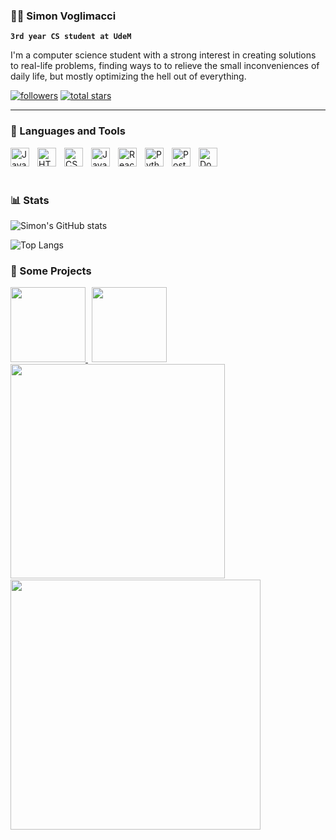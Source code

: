 ### 🧙🦆 Simon Voglimacci

**`3rd year CS student at UdeM`**

I'm a computer science student with a strong interest in creating solutions to real-life problems, finding ways to to relieve the small inconveniences of daily life, but mostly optimizing the hell out of everything.

  <p align="left">
    <a href="https://github.com/svoglimacci?tab=followers">
      <img alt="followers" title="Follow me on Github" src="https://custom-icon-badges.demolab.com/github/followers/svoglimacci?color=236ad3&labelColor=1155ba&style=for-the-badge&logo=person-add&label=Follow&logoColor=white"/></a>
    <a href="https://github.com/svoglimacci?tab=repositories&sort=stargazers">
      <img alt="total stars" title="Total stars on GitHub" src="https://custom-icon-badges.demolab.com/github/stars/svoglimacci?color=55960c&style=for-the-badge&labelColor=488207&logo=star"/></a>
  </p>

  ---

### 🧰 Languages and Tools
<img align="left" alt="Java" width="30px" style="padding-right:10px;" src="https://cdn.jsdelivr.net/gh/devicons/devicon/icons/java/java-original.svg" />
<img align="left" alt="HTML" width="30px" style="padding-right:10px;" src="https://cdn.jsdelivr.net/gh/devicons/devicon/icons/html5/html5-plain.svg" />
<img align="left" alt="CSS" width="30px" style="padding-right:10px;" src="https://cdn.jsdelivr.net/gh/devicons/devicon/icons/css3/css3-plain.svg" />
<img align="left" alt="JavaScript" width="30px" style="padding-right:10px;" src="https://cdn.jsdelivr.net/gh/devicons/devicon/icons/javascript/javascript-plain.svg" />
<img align="left" alt="React" width="30px" style="padding-right:10px;" src="https://cdn.jsdelivr.net/gh/devicons/devicon/icons/react/react-original.svg" />
<img align="left" alt="Python" width="30px" style="padding-right:10px;" src="https://cdn.jsdelivr.net/gh/devicons/devicon/icons/python/python-plain.svg" />
<img align="left" alt="PostGreSQL" width="30px" style="padding-right:10px;" src="https://cdn.jsdelivr.net/gh/devicons/devicon/icons/postgresql/postgresql-plain.svg" />
<img align="left" alt="Docker" width="30px" style="padding-right:10px;" src="https://cdn.jsdelivr.net/gh/devicons/devicon/icons/docker/docker-plain.svg" />
</br>
</br>

#

### 📊 Stats

![Simon's GitHub stats](https://github-readme-stats.vercel.app/api?username=svoglimacci&show_icons=true&theme=tokyonight)

![Top Langs](https://github-readme-stats.vercel.app/api/top-langs/?username=svoglimacci&layout=compact&theme=tokyonight)


### 🚀 Some Projects
<a href="https://github.com/svoglimacci/bug-tracker-app">
  <img height=120 src="https://github-readme-stats.vercel.app/api/pin/?username=svoglimacci&repo=bug-tracker-app&theme=tokyonight" />
</a>
<a href="https://github.com/svoglimacci/Bigram-Search-Tool">
  <img height=120 style="padding-left:6px"  src="https://github-readme-stats.vercel.app/api/pin/?username=svoglimacci&repo=Bigram-Search-Tool&theme=tokyonight" />
</a>
<a href="https://github.com/svoglimacci/cpp-todo">
  <img width=343 src="https://github-readme-stats.vercel.app/api/pin/?username=svoglimacci&repo=cpp-todo&theme=tokyonight" />
</a>
<a href="https://github.com/svoglimacci/haskell-slip-interpreter">
  <img width=400 style="padding-top:2px" src="https://github-readme-stats.vercel.app/api/pin/?username=svoglimacci&repo=haskell-slip-interpreter&theme=tokyonight" />
</a>
